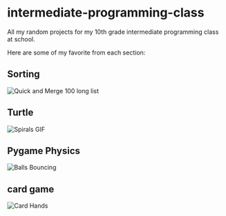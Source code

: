 # intermediate-programming-class
All my random projects for my 10th grade intermediate programming class at school.

Here are some of my favorite from each section:

## Sorting
![Quick and Merge 100 long list](https://github.com/michael-lesirge/intermediate-programming-class/assets/100492377/383f2dd2-ad0f-4029-8c64-b0f5b3bf38fc)

## Turtle
![Spirals GIF](https://github.com/michael-lesirge/intermediate-programming-class/assets/100492377/1a3ea05b-22dc-4c83-b645-ff70130239ab)

## Pygame Physics
![Balls Bouncing](https://github.com/michael-lesirge/intermediate-programming-class/assets/100492377/2349ff71-d97f-4015-8cc8-e2aeadac33a9)

## card game
![Card Hands](https://github.com/michael-lesirge/intermediate-programming-class/assets/100492377/4db8cb19-5511-4e45-9f51-72177598d03a)
